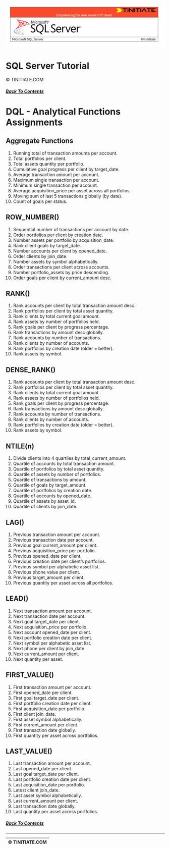 ![SQL Server Tinitiate Image](../../../sqlserver-sql/sqlserver.png)

# SQL Server Tutorial
&copy; TINITIATE.COM

##### [Back To Contents](./README.md)

# DQL - Analytical Functions Assignments

## Aggregate Functions
1. Running total of transaction amounts per account.
2. Total portfolios per client.
3. Total assets quantity per portfolio.
4. Cumulative goal progress per client by target_date.
5. Average transaction amount per account.
6. Maximum single transaction per account.
7. Minimum single transaction per account.
8. Average acquisition_price per asset across all portfolios.
9. Moving sum of last 5 transactions globally (by date).
10. Count of goals per status.

## ROW_NUMBER()
1. Sequential number of transactions per account by date.
2. Order portfolios per client by creation date.
3. Number assets per portfolio by acquisition_date.
4. Rank client goals by target_date.
5. Number accounts per client by opened_date.
6. Order clients by join_date.
7. Number assets by symbol alphabetically.
8. Order transactions per client across accounts.
9. Number portfolio_assets by price descending.
10. Order goals per client by current_amount desc.

## RANK()
1. Rank accounts per client by total transaction amount desc.
2. Rank portfolios per client by total asset quantity.
3. Rank clients by total current goal amount.
4. Rank assets by number of portfolios held.
5. Rank goals per client by progress percentage.
6. Rank transactions by amount desc globally.
7. Rank accounts by number of transactions.
8. Rank clients by number of accounts.
9. Rank portfolios by creation date (older = better).
10. Rank assets by symbol.

## DENSE_RANK()
1. Rank accounts per client by total transaction amount desc.
2. Rank portfolios per client by total asset quantity.
3. Rank clients by total current goal amount.
4. Rank assets by number of portfolios held.
5. Rank goals per client by progress percentage.
6. Rank transactions by amount desc globally.
7. Rank accounts by number of transactions.
8. Rank clients by number of accounts.
9. Rank portfolios by creation date (older = better).
10. Rank assets by symbol.

## NTILE(n)
1. Divide clients into 4 quartiles by total_current_amount.
2. Quartile of accounts by total transaction amount.
3. Quartile of portfolios by total asset quantity.
4. Quartile of assets by number of portfolios.
5. Quartile of transactions by amount.
6. Quartile of goals by target_amount.
7. Quartile of portfolios by creation date.
8. Quartile of accounts by opened_date.
9. Quartile of assets by asset_id.
10. Quartile of clients by join_date.

## LAG()
1. Previous transaction amount per account.
2. Previous transaction date per account.
3. Previous goal current_amount per client.
4. Previous acquisition_price per portfolio.
5. Previous opened_date per client.
6. Previous creation date per client’s portfolios.
7. Previous symbol per alphabetic asset list.
8. Previous phone value per client.
9. Previous target_amount per client.
10. Previous quantity per asset across all portfolios.

## LEAD()
1. Next transaction amount per account.
2. Next transaction date per account.
3. Next goal target_date per client.
4. Next acquisition_price per portfolio.
5. Next account opened_date per client.
6. Next portfolio creation date per client.
7. Next symbol per alphabetic asset list.
8. Next phone per client by join_date.
9. Next current_amount per client.
10. Next quantity per asset.

## FIRST_VALUE()
1. First transaction amount per account.
2. First opened_date per client.
3. First goal target_date per client.
4. First portfolio creation date per client.
5. First acquisition_date per portfolio.
6. First client join_date.
7. First asset symbol alphabetically.
8. First current_amount per client.
9. First transaction date globally.
10. First quantity per asset across portfolios.

## LAST_VALUE()
1. Last transaction amount per account.
2. Last opened_date per client.
3. Last goal target_date per client.
4. Last portfolio creation date per client.
5. Last acquisition_date per portfolio.
6. Latest client join_date.
7. Last asset symbol alphabetically.
8. Last current_amount per client.
9. Last transaction date globally.
10. Last quantity per asset across portfolios.

##### [Back To Contents](./README.md)
***
| &copy; TINITIATE.COM |
|----------------------|

